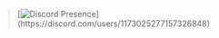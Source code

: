 > [![Discord Presence](https://lanyard-profile-readme.vercel.app/api/1173025277157326848?theme=light&bg=809ecf&animated=false&hideDiscrim=true&borderRadius=30px&idleMessage=Probably%20doing%20something%20else...)](https://discord.com/users/1173025277157326848)


